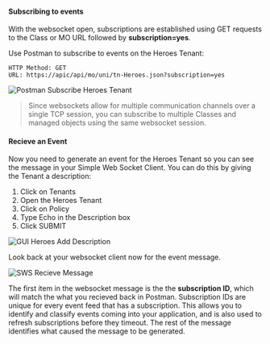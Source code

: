 #### Subscribing to events
With the websocket open, subscriptions are established using GET requests to the Class or MO URL followed by **subscription=yes**. 

Use Postman to subscribe to events on the Heroes Tenant:

```
HTTP Method: GET
URL: https://apic/api/mo/uni/tn-Heroes.json?subscription=yes
```

![Postman Subscribe Heroes Tenant](/posts/files/intermediate-aci_websockets/assets/images/postman_subscribe_heroes_tenant.png)

>Since websockets allow for multiple communication channels over a single TCP session, you can subscribe to multiple Classes and managed objects using the same websocket session.

#### Recieve an Event
Now you need to generate an event for the Heroes Tenant so you can see the message in your Simple Web Socket Client. You can do this by giving the Tenant a description:

1. Click on Tenants
2. Open the Heroes Tenant
3. Click on Policy
4. Type Echo in the Description box
5. Click SUBMIT

![GUI Heroes Add Description](/posts/files/intermediate-aci_websockets/assets/images/gui_heroes_add_description.png)

Look back at your websocket client now for the event message.

![SWS Recieve Message](/posts/files/intermediate-aci_websockets/assets/images/sws_recieve_message.png)

The first item in the websocket message is the the **subscription ID**, which will match the what you recieved back in Postman. Subscription IDs are unique for every event feed that has a subscription. This allows you to identify and classify events coming into your application, and is also used to refresh subscriptions before they timeout. The rest of the message identifies what caused the message to be generated.